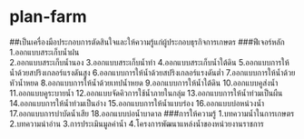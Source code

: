 # plan-farm
##เป็นเครื่องมือประกอบการตัดสินใจและให้ความรู้แก่ผู้ประกอบธุรกิจการเกษตร
###ฟีเจอร์หลัก
1.ออกแบบสระเก็บน้ำฝน  
2.ออกแบบสระเก็บน้ำนอง
3.ออกแบบสระเก็บน้ำท่า
4.ออกแบบสระเก็บน้ำใต้ดิน
5.ออกแบบการให้น้ำด้วยสปริงเกลอร์แรงดันสูง
6.ออกแบบการให้น้ำด้วยสปริงเกลอร์แรงดันต่ำ
7.ออกแบบการให้น้ำด้วยหัวน้ำหยด
8.ออกแบบการให้น้ำด้วยเทปน้ำหยด
9.ออกแบบการให้น้ำใต้ดิน
10.ออกแบบคูส่งน้ำ
11.ออกแบบคูระบายน้ำ
12.ออกแบบจัดคิวการใช้น้ำภายในกลุ่ม
13.ออกแบบการให้น้ำท่วมเป็นผืน
14.ออกแบบการให้น้ำท่วมเป็นอ่าง
15.ออกแบบการให้น้ำแบบร่อง
16.ออกแบบบ่อหน่วงน้ำ
17.ออกแบบการบำบัดน้ำเสีย
18.ออกแบบบ่อน้ำบาดาล
###การให้ความรู้
1.บทความน้ำในการเกษตร
2.บทความน่าอ่าน
3.การประเมินมูลค่าน้ำ
4.โครงการพัฒนาแหล่งน้ำของหน่วยงานราชการ
